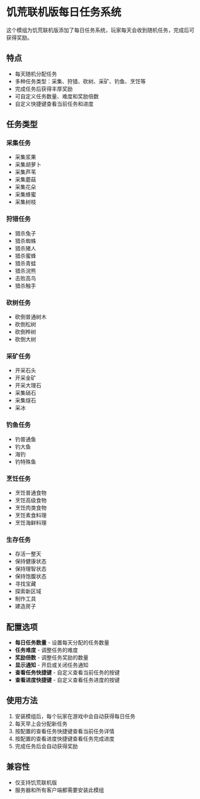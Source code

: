 # 饥荒联机版每日任务系统

这个模组为饥荒联机版添加了每日任务系统，玩家每天会收到随机任务，完成后可获得奖励。

## 特点

- 每天随机分配任务
- 多种任务类型：采集、狩猎、砍树、采矿、钓鱼、烹饪等
- 完成任务后获得丰厚奖励
- 可自定义任务数量、难度和奖励倍数
- 自定义快捷键查看当前任务和进度

## 任务类型

### 采集任务
- 采集浆果
- 采集胡萝卜
- 采集芦苇
- 采集蘑菇
- 采集花朵
- 采集蜂蜜
- 采集树枝

### 狩猎任务
- 猎杀兔子
- 猎杀蜘蛛
- 猎杀猪人
- 猎杀蜜蜂
- 猎杀青蛙
- 猎杀浣熊
- 击败高鸟
- 猎杀触手

### 砍树任务
- 砍倒普通树木
- 砍倒松树
- 砍倒桦树
- 砍倒大树

### 采矿任务
- 开采石头
- 开采金矿
- 开采大理石
- 采集硝石
- 采集燧石
- 采冰

### 钓鱼任务
- 钓普通鱼
- 钓大鱼
- 海钓
- 钓特殊鱼

### 烹饪任务
- 烹饪普通食物
- 烹饪高级食物
- 烹饪肉类食物
- 烹饪素食料理
- 烹饪海鲜料理

### 生存任务
- 存活一整天
- 保持健康状态
- 保持理智状态
- 保持饱腹状态
- 寻找宝藏
- 探索新区域
- 制作工具
- 建造房子

## 配置选项

- **每日任务数量** - 设置每天分配的任务数量
- **任务难度** - 调整任务的难度
- **奖励倍数** - 调整任务奖励的数量
- **显示通知** - 开启或关闭任务通知
- **查看任务快捷键** - 自定义查看当前任务的按键
- **查看进度快捷键** - 自定义查看任务进度的按键

## 使用方法

1. 安装模组后，每个玩家在游戏中会自动获得每日任务
2. 每天早上会分配新任务
3. 按配置的查看任务快捷键查看当前任务详情
4. 按配置的查看进度快捷键查看任务完成进度
5. 完成任务后会自动获得奖励

## 兼容性

- 仅支持饥荒联机版
- 服务器和所有客户端都需要安装此模组
